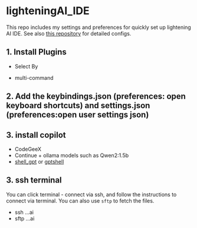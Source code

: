 # lighteningAI_IDE
This repo includes my settings and preferences for quickly set up lightening AI IDE. See also [this repository](https://github.com/JakeJing/vscode-python-config) for detailed configs.



## 1. Install Plugins 

- Select By

- multi-command

## 2. Add the keybindings.json (preferences: open keyboard shortcuts) and settings.json (preferences:open user settings json) 


## 3. install copilot

- CodeGeeX
- Continue + ollama models such as Qwen2:1.5b
- [shell_gpt](https://github.com/TheR1D/shell_gpt) or [gptshell](https://www.gptshell.cc/)

## 3. ssh terminal

You can click terminal - connect via ssh, and follow the instructions to connect via terminal. You can also use `sftp` to fetch the files.

- ssh ...ai
- sftp ...ai
